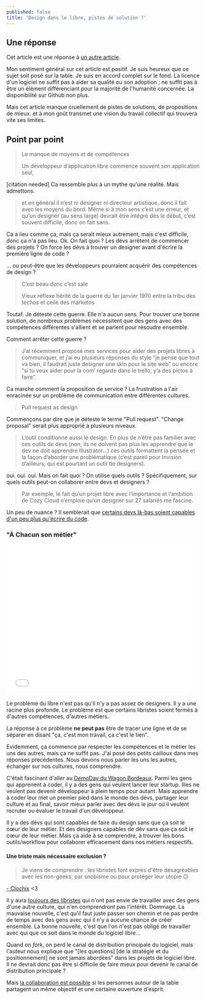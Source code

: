 ```yaml
---
published: false
title: 'Design dans le libre, pistes de solution ?'
---
```

## Une réponse

Cet article est une réponse à [un autre article](http://mariejulien.com/post/2017/02/08/Le-design-dans-le-libre-%3A-pistes-de-r%C3%A9flexion).

Mon sentiment général sur cet article est positif. Je suis heureux que ce sujet soit posé sur la table. Je suis en accord complet sur le fond. 
La licence d'un logiciel ne suffit pas à aider sa qualité ou son adoption ; ne suffit pas à être un élément différenciant pour la majorité de l'humanité concernée.
La disponibilité sur Github non plus.

Mais cet article manque cruellement de pistes de solutions, de propositions de mieux. et à mon goût transmet une vision du travail collectif qui trouvera vite ses limites.

## Point par point

> Le manque de moyens et de compétences
>
> Un développeur d’application libre commence souvent son application seul, 

[citation needed]
Ca ressemble plus à un mythe qu'une réalité. Mais admettons.

> et en général il n’est ni designer ni directeur artistique, donc il fait avec les moyens du bord. Même si à mon sens c’est une erreur, et qu’un designer (au sens large) devrait être intégré dès le début, c’est souvent difficile, donc on fait sans.

Ca a lieu comme ça, mais ça serait mieux autrement, mais c'est difficile, donc ça n'a pas lieu.
Ok. On fait quoi ?
Les dévs arrêtent de commencer des projets ?
On force les dévs à trouver un designer avant d'écrire la première ligne de code ?

... ou peut-être que les développeurs pourraient acquérir des compétences de design ?

> C’est beau donc c’est sale
>
> Vieux réflexe hérité de la guerre du 1er janvier 1970 entre la tribu des techos et celle des marketos

Toutaf. Je déteste cette guerre. Elle n'a aucun sens.
Pour trouver une bonne solution, de nombreux problèmes nécessitent que des gens avec des compétences différentes s'allient et se parlent pour résoudre ensemble.

Comment arrêter cette guerre ?

> J’ai récemment proposé mes services pour aider des projets libres à communiquer, et j’ai eu plusieurs réponses du style “je pense que tout va bien, il faudrait juste designer une skin pour le site web” ou encore “si tu veux aider pour la com’ regarde dans le trello, y’a des pictos à faire”.

Ca marche comment la proposition de service ?
La frustration a l'air enracinée sur un problème de communication entre différentes cultures.

> Pull request as design

Commençons par dire que je déteste le terme "Pull request". "Change proposal" serait plus approprié à plusieurs niveaux.


> L’outil conditionne aussi le design. En plus de n’être pas familier avec ces outils de devs (non, ils ne doivent pas plus les apprendre que le dev ne doit apprendre Illustrator…) ces outils formattent la pensée et la façon d’aborder une problématique (c’est pareil pour Invision d’ailleurs, qui est pourtant un outil de designers).

oui. oui. oui.
Mais on fait quoi ? On utilise quels outils ? Spécifiquement, sur quels outils peut-on collaborer entre devs et designers ?


> Par exemple, le fait qu’un projet libre avec l’importance et l’ambition de Cozy Cloud n’emploie qu’un designer sur 27 salariés me fascine.

Un peu de nuance ? Il semblerait que [certains devs là-bas soient capables d'un peu plus qu'écrire du code](https://twitter.com/aeris22/status/829655183235883008).

### "À Chacun son métier"

<iframe src="//giphy.com/embed/12XMGIWtrHBl5e?html5=true&hideSocial=true" class="giphy-embed" allowfullscreen="" width="480" height="392" frameborder="0"></iframe>

Le problème du libre n'est pas qu'il n'y a pas assez de designers. Il y a une racine plus profonde. Le problème est que certains libristes soient fermés à d'autres compétences, d'autres métiers.

La réponse à ce problème **ne peut pas** être de tracer une ligne et de se séparer en disant "ça, c'est mon travail, ça c'est le tien".

Evidemment, ça commence par respecter les compétences et le métier les uns des autres, mais ça ne suffit pas. J'ai posé des petits cailloux dans mes réponses précédentes. Nous devons nous parler les uns les autres, échanger sur nos cultures, nous comprendre.

C'était fascinant d'aller au [DemoDay du Wagon Bordeaux](https://www.meetup.com/fr-FR/Le-Wagon-Bordeaux-Coding-Station-Bootcamp/events/235350908/). Parmi les gens qui apprenent à coder, il y a des gens qui veulent lancer leur startup. Illes ne veulent pas devenir développeur à plein temps pour autant. Mais apprendre à coder leur met un premier pied dans le monde des dévs, partager leur culture et au final, savoir mieux parler avec des dévs le jour où il veulent recruter ou évaluer le travail d'un développeur.

Il y a des dévs qui sont capables de faire du design sans que ça soit le cœur de leur métier. Et des designers capables de dév sans que ça soit le cœur de leur métier. Mais ça aide à se comprendre, à trouver les bons outils/workflow pour collaborer efficacement dans nos métiers respectifs.

#### Une triste mais nécessaire exclusion ?

> Je viens de comprendre : les libristes font exprès d'être désagréables avec les non-geeks, par snobisme ou pour protéger leur utopie 😕

[- Clochix](https://twitter.com/clochix/status/828603512909094917) &lt;3

Il y aura [toujours des libristes](https://twitter.com/mariejulien/status/830522479831633920) qui n'ont pas envie de travailler avec des gens d'une autre culture, qui n'en comprendront pas l'intérêt. Dommage. La mauvaise nouvelle, c'est qu'il faut juste passer son chemin et ne pas perdre de temps avec des gens avec qui il n'y a aucune chance de créer ensemble. La bonne nouvelle, c'est que l'on n'est pas obligé de travailler avec qui que ce soit dans le monde du logiciel libre... 

Quand on *fork*, on perd le canal de distribution principale du logiciel, mais l'auteur nous explique que "[les questions] [de la stratégie et du positionnement] ne sont jamais abordées" dans les projets de logiciel libre. Il ne devrait donc pas être si difficile de faire mieux pour devenir le canal de distribution principale ?

Mais [la collaboration est possible](https://www.youtube.com/watch?v=XdCPblnTMCw) si les personnes autour de la table partagent un même objectif et une certaine ouverture d'esprit.





